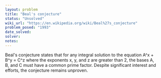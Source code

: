 ```yaml
---
layout: problem
title: "Beal's conjecture"
status: "Unsolved"
wiki_url: "https://en.wikipedia.org/wiki/Beal%27s_conjecture"
problem_posed: "1993"
date_solved:
solver:
notes:
---
```

Beal's conjecture states that for any integral solution to the equation A^x + B^y = C^z where the exponents x, y, and z are greater than 2, the bases A, B, and C must have a common prime factor. Despite significant interest and efforts, the conjecture remains unproven.